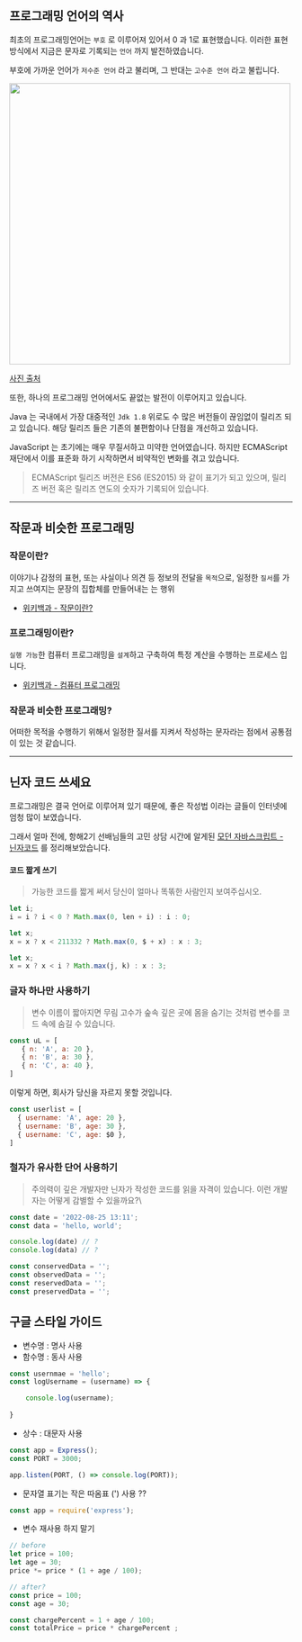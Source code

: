 ## 프로그래밍 언어의 역사

최초의 프로그래밍언어는 `부호` 로 이루어져 있어서 0 과 1로 표현했습니다. 이러한 표현 방식에서 지금은 문자로 기록되는 `언어` 까지 발전하였습니다.

부호에 가까운 언어가 `저수준 언어` 라고 불리며, 그 반대는 `고수준 언어` 라고 불립니다.

<img src='https://img1.daumcdn.net/thumb/R1280x0/?scode=mtistory2&fname=https%3A%2F%2Fblog.kakaocdn.net%2Fdn%2FGv59G%2FbtqVZRnZbv4%2Ftmy3aGSQ0QVSdFOqeOZYB0%2Fimg.jpg'  style='width:500px;'/>

[사진 출처](https://fickly.tistory.com/63#:~:text=%EC%BB%B4%ED%93%A8%ED%84%B0%EC%97%90%20%EA%B0%80%EA%B9%8C%EC%9A%B8%20%EC%88%98%EB%A1%9D%20%EC%A0%80%EC%88%98%EC%A4%80,%EC%98%A4%EB%A5%98%EB%A5%BC%20%EB%A7%89%EC%9D%84%20%EC%88%98%20%EC%9E%88%EB%8B%A4)

또한, 하나의 프로그래밍 언어에서도 끝없는 발전이 이루어지고 있습니다.

Java 는 국내에서 가장 대중적인 `Jdk 1.8` 위로도 수 많은 버전들이 끊임없이 릴리즈 되고 있습니다. 해당 릴리즈 들은 기존의 불편함이나 단점을 개선하고 있습니다.

JavaScript 는 초기에는 매우 무질서하고 미약한 언어였습니다. 하지만 ECMAScript 재단에서 이를 표준화 하기 시작하면서 비약적인 변화를 겪고 있습니다.

> ECMAScript 릴리즈 버전은 ES6 (ES2015) 와 같이 표기가 되고 있으며, 릴리즈 버전 혹은 릴리즈 연도의 숫자가 기록되어 있습니다.

<hr>

## 작문과 비슷한 프로그래밍

### 작문이란?

이야기나 감정의 표현, 또는 사실이나 의견 등 정보의 전달을 `목적`으로, 일정한 `질서`를 가지고 쓰여지는 문장의 집합체를 만들어내는 는 행위

- [위키백과 - 작문이란?](https://ko.wikipedia.org/wiki/%EA%B8%80%EC%A7%93%EA%B8%B0#:~:text=%EA%B8%80%EC%93%B0%EA%B8%B0%2C%20%EC%9E%91%EB%AC%B8(%E4%BD%9C%E6%96%87)%EC%9D%B4%EB%9D%BC%EA%B3%A0%EB%8F%84,%EB%A5%BC%20%EB%A7%8C%EB%93%A4%EC%96%B4%EB%82%B4%EB%8A%94%20%ED%96%89%EC%9C%84%EC%9D%B4%EB%8B%A4.)

### 프로그래밍이란?

`실행 가능`한 컴퓨터 프로그래밍을 `설계`하고 구축하여 특정 계산을 수행하는 프로세스 입니다.

- [위키백과 - 컴퓨터 프로그래밍](https://en.wikipedia.org/wiki/Computer_programming)

### 작문과 비슷한 프로그래밍?

어떠한 목적을 수행하기 위해서 일정한 질서를 지켜서 작성하는 문자라는 점에서 공통점이 있는 것 같습니다.

<hr>

## 닌자 코드 쓰세요

프로그래밍은 결국 언어로 이루어져 있기 때문에, 좋은 작성법 이라는 글들이 인터넷에 엄청 많이 보였습니다.

그래서 얼마 전에, 항해2기 선배님들의 고민 상담 시간에 알게된 [모던 자바스크립트 - 닌자코드](https://ko.javascript.info/ninja-code) 를   정리해보았습니다.

#### 코드 짧게 쓰기

> 가능한 코드를 짧게 써서 당신이 얼마나 똑똒한 사람인지 보여주십시오.

```javascript
let i;
i = i ? i < 0 ? Math.max(0, len + i) : i : 0;

let x;
x = x ? x < 211332 ? Math.max(0, $ + x) : x : 3;

let x; 
x = x ? x < i ? Math.max(j, k) : x : 3;
```

### 글자 하나만 사용하기

> 변수 이름이 짧아지면 무림 고수가 숲속 깊은 곳에 몸을 숨기는 것처럼 변수를 코드 속에 숨길 수 있습니다. 

```javascript
const uL = [
   { n: 'A', a: 20 },
   { n: 'B', a: 30 },
   { n: 'C', a: 40 },
]
```

이렇게 하면, 회사가 당신을 자르지 못할 것입니다.

```javascript
const userlist = [
  { username: 'A', age: 20 },
  { username: 'B', age: 30 },
  { username: 'C', age: $0 },
]
```

### 철자가 유사한 단어 사용하기

> 주의력이 깊은 개발자만 닌자가 작성한 코드를 읽을 자격이 있습니다. 이런 개발자는 어떻게 감별할 수 있을까요?\
 
```javascript
const date = '2022-08-25 13:11';
const data = 'hello, world';

console.log(date) // ?
console.log(data) // ?

const conservedData = '';
const observedData = '';
const reservedData = '';
const preservedData = '';
```

## 구글 스타일 가이드

- 변수명 : 명사 사용
- 함수명 : 동사 사용

```javascript
const usernmae = 'hello';
const logUsername = (username) => {

    console.log(username);
    
}
```

- 상수 : 대문자 사용

```javascript
const app = Express();
const PORT = 3000;

app.listen(PORT, () => console.log(PORT));
```

- 문자열 표기는 작은 따옴표 (') 사용 ??

```javascript
const app = require('express');
```

- 변수 재사용 하지 말기

```javascript
// before
let price = 100;
let age = 30;
price *= price * (1 + age / 100);

// after?
const price = 100;
const age = 30;

const chargePercent = 1 + age / 100;
const totalPrice = price * chargePercent ;
```
